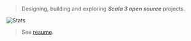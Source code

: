 >Designing, building and exploring ***Scala 3 open source*** projects.

![Stats](https://github-readme-stats.vercel.app/api?username=objektwerks&show_icons=true&hide_border=true)

>See [resume](https://github.com/objektwerks/resume).

<!-- Top Github annual commit number: ***14,447*** -->
<!-- Top Github monthly commit number: ***1,793*** -->
